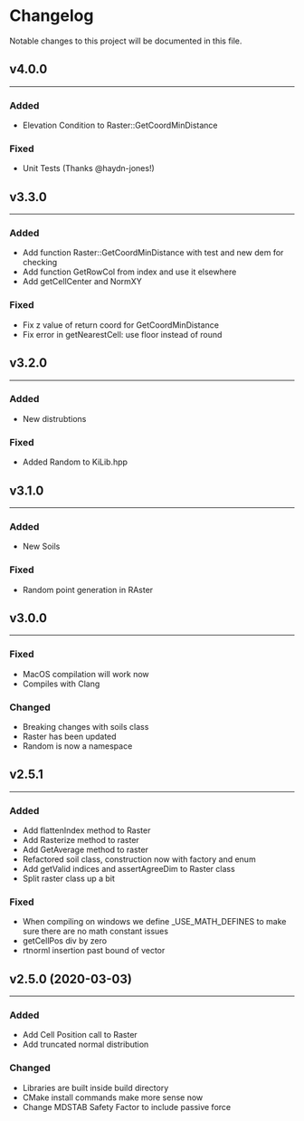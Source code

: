 # Changelog

Notable changes to this project will be documented in this file.

## v4.0.0
---

### Added

- Elevation Condition to Raster::GetCoordMinDistance

### Fixed

- Unit Tests (Thanks @haydn-jones!)

## v3.3.0
---

### Added

- Add function Raster::GetCoordMinDistance with test and new dem for checking
- Add function GetRowCol from index and use it elsewhere
- Add getCellCenter and NormXY

### Fixed

- Fix z value of return coord for GetCoordMinDistance
- Fix error in getNearestCell: use floor instead of round

## v3.2.0
---

### Added

- New distrubtions

### Fixed

- Added Random to KiLib.hpp

## v3.1.0
---

### Added

- New Soils

### Fixed

- Random point generation in RAster

## v3.0.0
---

### Fixed

- MacOS compilation will work now
- Compiles with Clang

### Changed

- Breaking changes with soils class
- Raster has been updated
- Random is now a namespace


## v2.5.1
---
### Added

- Add flattenIndex method to Raster
- Add Rasterize method to raster
- Add GetAverage method to raster
- Refactored soil class, construction now with factory and enum
- Add getValid indices and assertAgreeDim to Raster class
- Split raster class up a bit

### Fixed

- When compiling on windows we define _USE_MATH_DEFINES to make sure there are no math constant issues
- getCellPos div by zero
- rtnorml insertion past bound of vector

## v2.5.0 (2020-03-03)
---

### Added

- Add Cell Position call to Raster
- Add truncated normal distribution

### Changed

- Libraries are built inside build directory
- CMake install commands make more sense now
- Change MDSTAB Safety Factor to include passive force

